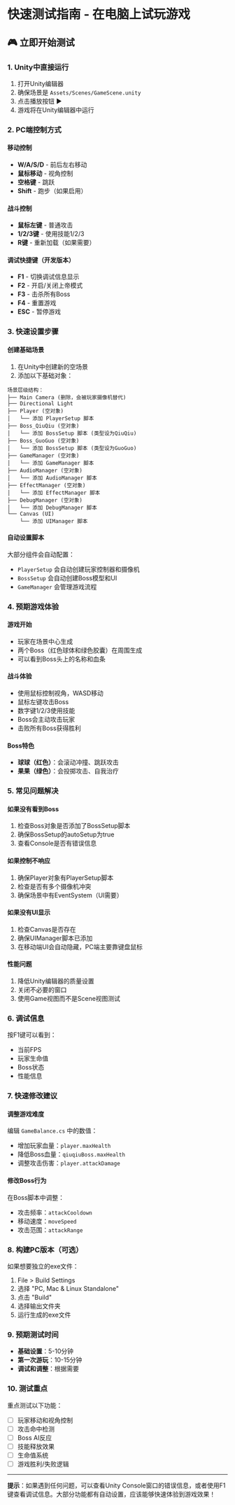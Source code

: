 # 快速测试指南 - 在电脑上试玩游戏

## 🎮 立即开始测试

### 1. Unity中直接运行
1. 打开Unity编辑器
2. 确保场景是 `Assets/Scenes/GameScene.unity`
3. 点击播放按钮 ▶️
4. 游戏将在Unity编辑器中运行

### 2. PC端控制方式

#### 移动控制
- **W/A/S/D** - 前后左右移动
- **鼠标移动** - 视角控制
- **空格键** - 跳跃
- **Shift** - 跑步（如果启用）

#### 战斗控制
- **鼠标左键** - 普通攻击
- **1/2/3键** - 使用技能1/2/3
- **R键** - 重新加载（如果需要）

#### 调试快捷键（开发版本）
- **F1** - 切换调试信息显示
- **F2** - 开启/关闭上帝模式
- **F3** - 击杀所有Boss
- **F4** - 重置游戏
- **ESC** - 暂停游戏

### 3. 快速设置步骤

#### 创建基础场景
1. 在Unity中创建新的空场景
2. 添加以下基础对象：

```
场景层级结构：
├── Main Camera (删除，会被玩家摄像机替代)
├── Directional Light
├── Player (空对象)
│   └── 添加 PlayerSetup 脚本
├── Boss_QiuQiu (空对象)
│   └── 添加 BossSetup 脚本 (类型设为QiuQiu)
├── Boss_GuoGuo (空对象)
│   └── 添加 BossSetup 脚本 (类型设为GuoGuo)
├── GameManager (空对象)
│   └── 添加 GameManager 脚本
├── AudioManager (空对象)
│   └── 添加 AudioManager 脚本
├── EffectManager (空对象)
│   └── 添加 EffectManager 脚本
├── DebugManager (空对象)
│   └── 添加 DebugManager 脚本
└── Canvas (UI)
    └── 添加 UIManager 脚本
```

#### 自动设置脚本
大部分组件会自动配置：
- `PlayerSetup` 会自动创建玩家控制器和摄像机
- `BossSetup` 会自动创建Boss模型和UI
- `GameManager` 会管理游戏流程

### 4. 预期游戏体验

#### 游戏开始
- 玩家在场景中心生成
- 两个Boss（红色球体和绿色胶囊）在周围生成
- 可以看到Boss头上的名称和血条

#### 战斗体验
- 使用鼠标控制视角，WASD移动
- 鼠标左键攻击Boss
- 数字键1/2/3使用技能
- Boss会主动攻击玩家
- 击败所有Boss获得胜利

#### Boss特色
- **球球（红色）**：会滚动冲撞、跳跃攻击
- **果果（绿色）**：会投掷攻击、自我治疗

### 5. 常见问题解决

#### 如果没有看到Boss
1. 检查Boss对象是否添加了BossSetup脚本
2. 确保BossSetup的autoSetup为true
3. 查看Console是否有错误信息

#### 如果控制不响应
1. 确保Player对象有PlayerSetup脚本
2. 检查是否有多个摄像机冲突
3. 确保场景中有EventSystem（UI需要）

#### 如果没有UI显示
1. 检查Canvas是否存在
2. 确保UIManager脚本已添加
3. 在移动端UI会自动隐藏，PC端主要靠键盘鼠标

#### 性能问题
1. 降低Unity编辑器的质量设置
2. 关闭不必要的窗口
3. 使用Game视图而不是Scene视图测试

### 6. 调试信息

按F1键可以看到：
- 当前FPS
- 玩家生命值
- Boss状态
- 性能信息

### 7. 快速修改建议

#### 调整游戏难度
编辑 `GameBalance.cs` 中的数值：
- 增加玩家血量：`player.maxHealth`
- 降低Boss血量：`qiuqiuBoss.maxHealth`
- 调整攻击伤害：`player.attackDamage`

#### 修改Boss行为
在Boss脚本中调整：
- 攻击频率：`attackCooldown`
- 移动速度：`moveSpeed`
- 攻击范围：`attackRange`

### 8. 构建PC版本（可选）

如果想要独立的exe文件：
1. File > Build Settings
2. 选择 "PC, Mac & Linux Standalone"
3. 点击 "Build"
4. 选择输出文件夹
5. 运行生成的exe文件

### 9. 预期测试时间

- **基础设置**：5-10分钟
- **第一次游玩**：10-15分钟
- **调试和调整**：根据需要

### 10. 测试重点

重点测试以下功能：
- [ ] 玩家移动和视角控制
- [ ] 攻击命中检测
- [ ] Boss AI反应
- [ ] 技能释放效果
- [ ] 生命值系统
- [ ] 游戏胜利/失败逻辑

---

**提示**：如果遇到任何问题，可以查看Unity Console窗口的错误信息，或者使用F1键查看调试信息。大部分功能都有自动设置，应该能够快速体验到游戏效果！
